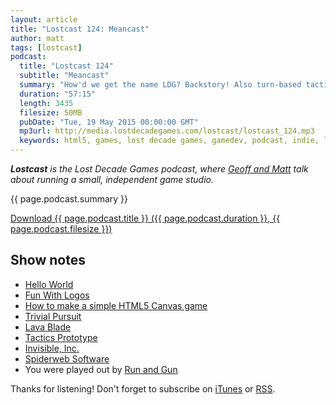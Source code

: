 ```yaml
---
layout: article
title: "Lostcast 124: Meancast"
author: matt
tags: [lostcast]
podcast:
  title: "Lostcast 124"
  subtitle: "Meancast"
  summary: "How'd we get the name LDG? Backstory! Also turn-based tactics and Unity and YOU!"
  duration: "57:15"
  length: 3435
  filesize: 50MB
  pubDate: "Tue, 19 May 2015 00:00:00 GMT"
  mp3url: http://media.lostdecadegames.com/lostcast/lostcast_124.mp3
  keywords: html5, games, lost decade games, gamedev, podcast, indie, lostcast
---
```

_**Lostcast** is the Lost Decade Games podcast, where [Geoff and Matt](/about/) talk about running a small, independent game studio._

{{ page.podcast.summary }}

<a class="download-podcast" href="{{ page.podcast.mp3url }}">
	Download {{ page.podcast.title }} ({{ page.podcast.duration }}, {{ page.podcast.filesize }})
</a>

## Show notes

* [Hello World](http://www.lostdecadegames.com/lostcast-episode-1-hello-world/)
* [Fun With Logos](http://www.lostdecadegames.com/fun-with-logos/)
* [How to make a simple HTML5 Canvas game](http://www.lostdecadegames.com/how-to-make-a-simple-html5-canvas-game/)
* [Trivial Pursuit](http://en.wikipedia.org/wiki/Trivial_Pursuit)
* [Lava Blade](http://www.lavablade.com/)
* [Tactics Prototype](https://www.youtube.com/watch?v=lQTN-4PKWqc)
* [Invisible, Inc.](http://store.steampowered.com/app/243970/)
* [Spiderweb Software](http://www.spiderwebsoftware.com/)
* You were played out by [Run and Gun](https://loudr.fm/release/arcade-attack/5nptb)

Thanks for listening! Don't forget to subscribe on [iTunes](http://itunes.apple.com/us/podcast/lostcast/id481950724) or [RSS](/lostcast.xml).
